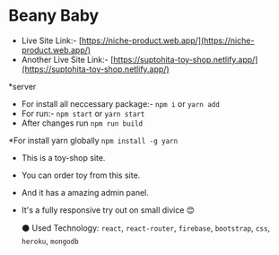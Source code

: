 # Beany Baby

* Live Site Link:- [https://niche-product.web.app/](https://niche-product.web.app/)
* Another Live Site Link:- [https://suptohita-toy-shop.netlify.app/](https://suptohita-toy-shop.netlify.app/)

*server

* For install all neccessary package:- `npm i` or `yarn add`
* For run:- `npm start` or `yarn start`
* After changes run `npm run build`

*For install yarn globally `npm install -g yarn`

* This is a toy-shop site.
* You can order toy from this site.
* And it has a amazing admin panel.
* It's a fully responsive try out on small divice 😊
  

    ⚫ Used Technology: `react`, `react-router`, `firebase`, `bootstrap`, `css`, `heroku`, `mongodb`

